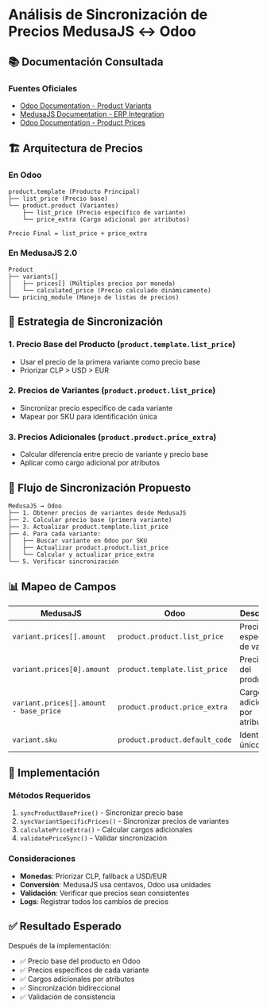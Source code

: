 # Análisis de Sincronización de Precios MedusaJS ↔ Odoo

## 📚 Documentación Consultada

### Fuentes Oficiales
- [Odoo Documentation - Product Variants](https://www.odoo.com/documentation/16.0/es_419/applications/sales/sales/products_prices/products/variants.html)
- [MedusaJS Documentation - ERP Integration](https://docs.medusajs.com/resources/recipes/erp/odoo)
- [Odoo Documentation - Product Prices](https://www.odoo.com/documentation/18.0/es/applications/sales/sales/products_prices/products/variants.html)

## 🏗️ Arquitectura de Precios

### En Odoo
```
product.template (Producto Principal)
├── list_price (Precio base)
└── product.product (Variantes)
    ├── list_price (Precio específico de variante)
    └── price_extra (Cargo adicional por atributos)

Precio Final = list_price + price_extra
```

### En MedusaJS 2.0
```
Product
├── variants[]
│   ├── prices[] (Múltiples precios por moneda)
│   └── calculated_price (Precio calculado dinámicamente)
└── pricing_module (Manejo de listas de precios)
```

## 🎯 Estrategia de Sincronización

### 1. **Precio Base del Producto** (`product.template.list_price`)
- Usar el precio de la primera variante como precio base
- Priorizar CLP > USD > EUR

### 2. **Precios de Variantes** (`product.product.list_price`)
- Sincronizar precio específico de cada variante
- Mapear por SKU para identificación única

### 3. **Precios Adicionales** (`product.product.price_extra`)
- Calcular diferencia entre precio de variante y precio base
- Aplicar como cargo adicional por atributos

## 🔄 Flujo de Sincronización Propuesto

```
MedusaJS → Odoo
├── 1. Obtener precios de variantes desde MedusaJS
├── 2. Calcular precio base (primera variante)
├── 3. Actualizar product.template.list_price
├── 4. Para cada variante:
│   ├── Buscar variante en Odoo por SKU
│   ├── Actualizar product.product.list_price
│   └── Calcular y actualizar price_extra
└── 5. Verificar sincronización
```

## 📊 Mapeo de Campos

| MedusaJS | Odoo | Descripción |
|----------|------|-------------|
| `variant.prices[].amount` | `product.product.list_price` | Precio específico de variante |
| `variant.prices[0].amount` | `product.template.list_price` | Precio base del producto |
| `variant.prices[].amount - base_price` | `product.product.price_extra` | Cargo adicional por atributos |
| `variant.sku` | `product.product.default_code` | Identificador único |

## 🚀 Implementación

### Métodos Requeridos
1. `syncProductBasePrice()` - Sincronizar precio base
2. `syncVariantSpecificPrices()` - Sincronizar precios de variantes
3. `calculatePriceExtra()` - Calcular cargos adicionales
4. `validatePriceSync()` - Validar sincronización

### Consideraciones
- **Monedas**: Priorizar CLP, fallback a USD/EUR
- **Conversión**: MedusaJS usa centavos, Odoo usa unidades
- **Validación**: Verificar que precios sean consistentes
- **Logs**: Registrar todos los cambios de precios

## ✅ Resultado Esperado

Después de la implementación:
- ✅ Precio base del producto en Odoo
- ✅ Precios específicos de cada variante
- ✅ Cargos adicionales por atributos
- ✅ Sincronización bidireccional
- ✅ Validación de consistencia
